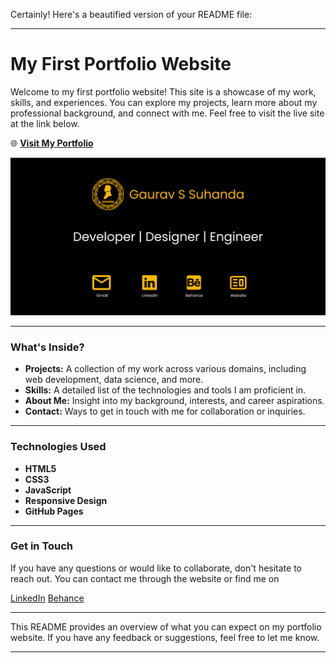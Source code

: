 Certainly! Here's a beautified version of your README file:

---

# My First Portfolio Website

Welcome to my first portfolio website! This site is a showcase of my work, skills, and experiences. You can explore my projects, learn more about my professional background, and connect with me. Feel free to visit the live site at the link below.

🌐 **[Visit My Portfolio](https://gauravsuhanda.github.io/)**

![Portfolio Preview](./assets/Portfolio.jpg)

---

### What's Inside?

- **Projects:** A collection of my work across various domains, including web development, data science, and more.
- **Skills:** A detailed list of the technologies and tools I am proficient in.
- **About Me:** Insight into my background, interests, and career aspirations.
- **Contact:** Ways to get in touch with me for collaboration or inquiries.

---

### Technologies Used

- **HTML5**
- **CSS3**
- **JavaScript**
- **Responsive Design**
- **GitHub Pages**

---

### Get in Touch

If you have any questions or would like to collaborate, don't hesitate to reach out. You can contact me through the website or find me on

[LinkedIn](https://www.linkedin.com/in/gauravsuhanda/)
[Behance](https://www.behance.net/gaurs)



---

This README provides an overview of what you can expect on my portfolio website. If you have any feedback or suggestions, feel free to let me know.

---


